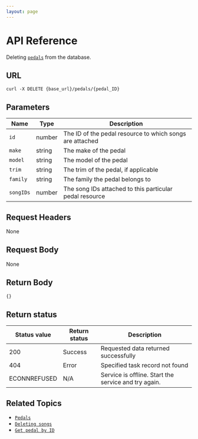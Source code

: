 ```yaml
---
layout: page
---
```


# API Reference

Deleting [`pedals`](pedals.md) from the database.

## URL

```shell
curl -X DELETE {base_url}/pedals/{pedal_ID}
```

## Parameters

| Name | Type | Description |
| ------------- | ----------- | ----------- |
| `id` | number | The ID of the pedal resource to which songs are attached |
| `make` | string | The make of the pedal |
| `model` | string | The model of the pedal |
| `trim` | string | The trim of the pedal, if applicable |
| `family` | string | The family the pedal belongs to |
| `songIDs` | number | The song IDs attached to this particular pedal resource |

## Request Headers

None

## Request Body

None

## Return Body

```js
{}
```

## Return status

| Status value | Return status | Description |
| ------------- | ----------- | ----------- |
| 200 | Success | Requested data returned successfully |
| 404 | Error | Specified task record not found |
|  ECONNREFUSED | N/A | Service is offline. Start the service and try again. |

## Related Topics

* [`Pedals`](pedals.md)
* [`Deleting songs`](pg-reference-deleting-songs.md)
* [`Get pedal by ID`](pg-reference-get-pedal-by-id.md)
